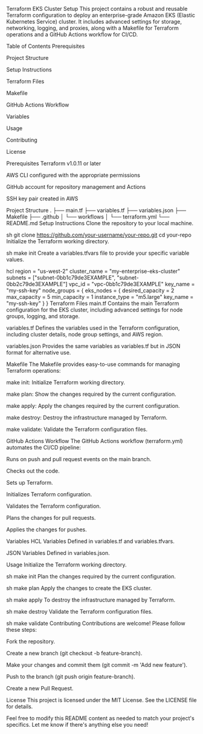Terraform EKS Cluster Setup
This project contains a robust and reusable Terraform configuration to deploy an enterprise-grade Amazon EKS (Elastic Kubernetes Service) cluster. It includes advanced settings for storage, networking, logging, and proxies, along with a Makefile for Terraform operations and a GitHub Actions workflow for CI/CD.

Table of Contents
Prerequisites

Project Structure

Setup Instructions

Terraform Files

Makefile

GitHub Actions Workflow

Variables

Usage

Contributing

License

Prerequisites
Terraform v1.0.11 or later

AWS CLI configured with the appropriate permissions

GitHub account for repository management and Actions

SSH key pair created in AWS

Project Structure
.
├── main.tf
├── variables.tf
├── variables.json
├── Makefile
├── .github
│   └── workflows
│       └── terraform.yml
└── README.md
Setup Instructions
Clone the repository to your local machine.

sh
git clone https://github.com/your-username/your-repo.git
cd your-repo
Initialize the Terraform working directory.

sh
make init
Create a variables.tfvars file to provide your specific variable values.

hcl
region       = "us-west-2"
cluster_name = "my-enterprise-eks-cluster"
subnets      = ["subnet-0bb1c79de3EXAMPLE", "subnet-0bb2c79de3EXAMPLE"]
vpc_id       = "vpc-0bb1c79de3EXAMPLE"
key_name     = "my-ssh-key"
node_groups = {
  eks_nodes = {
    desired_capacity = 2
    max_capacity     = 5
    min_capacity     = 1
    instance_type    = "m5.large"
    key_name         = "my-ssh-key"
  }
}
Terraform Files
main.tf
Contains the main Terraform configuration for the EKS cluster, including advanced settings for node groups, logging, and storage.

variables.tf
Defines the variables used in the Terraform configuration, including cluster details, node group settings, and AWS region.

variables.json
Provides the same variables as variables.tf but in JSON format for alternative use.

Makefile
The Makefile provides easy-to-use commands for managing Terraform operations:

make init: Initialize Terraform working directory.

make plan: Show the changes required by the current configuration.

make apply: Apply the changes required by the current configuration.

make destroy: Destroy the infrastructure managed by Terraform.

make validate: Validate the Terraform configuration files.

GitHub Actions Workflow
The GitHub Actions workflow (terraform.yml) automates the CI/CD pipeline:

Runs on push and pull request events on the main branch.

Checks out the code.

Sets up Terraform.

Initializes Terraform configuration.

Validates the Terraform configuration.

Plans the changes for pull requests.

Applies the changes for pushes.

Variables
HCL Variables
Defined in variables.tf and variables.tfvars.

JSON Variables
Defined in variables.json.

Usage
Initialize the Terraform working directory.

sh
make init
Plan the changes required by the current configuration.

sh
make plan
Apply the changes to create the EKS cluster.

sh
make apply
To destroy the infrastructure managed by Terraform.

sh
make destroy
Validate the Terraform configuration files.

sh
make validate
Contributing
Contributions are welcome! Please follow these steps:

Fork the repository.

Create a new branch (git checkout -b feature-branch).

Make your changes and commit them (git commit -m 'Add new feature').

Push to the branch (git push origin feature-branch).

Create a new Pull Request.

License
This project is licensed under the MIT License. See the LICENSE file for details.

Feel free to modify this README content as needed to match your project's specifics. Let me know if there's anything else you need!
